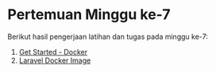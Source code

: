 # Pertemuan Minggu ke-7
Berikut hasil pengerjaan latihan dan tugas pada minggu ke-7:
1. [Get Started - Docker](./latihan.md)
2. [Laravel Docker Image](./tugas.md)